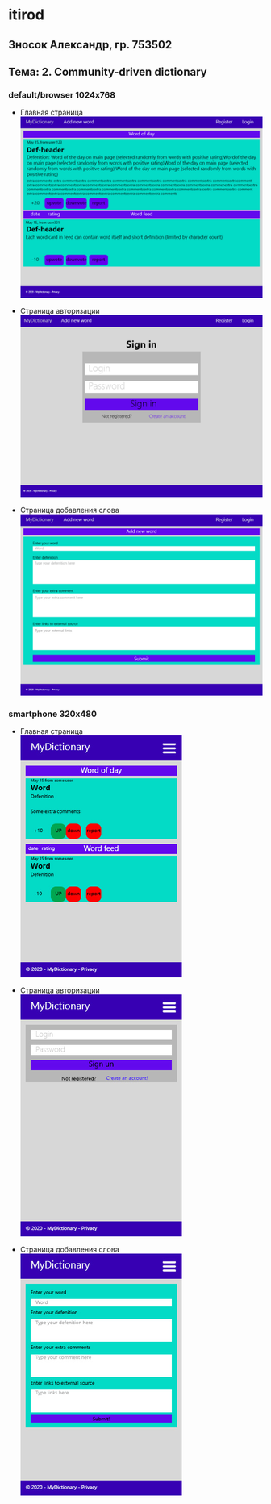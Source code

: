 # itirod  

## Зносок Александр, гр. 753502  

## Тема: 2. Community-driven dictionary


### default/browser 1024x768

- Главная страница  
![](Main%20page.jpg)  

- Страница авторизации
![](SignInPage.jpg)

- Страница добавления слова  
![](AddNew.jpg)  

### smartphone 320x480  

- Главная страница  
![](phone_main.jpg)  

- Страница авторизации  
![](phone_signin.jpg)  

- Страница добавления слова  
![](phone_addNew.jpg)  


